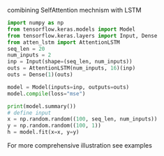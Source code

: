 comibining SelfAttention mechnism with LSTM

```python
import numpy as np
from tensorflow.keras.models import Model
from tensorflow.keras.layers import Input, Dense
from atten_lstm import AttentionLSTM
seq_len = 20
num_inputs = 2
inp = Input(shape=(seq_len, num_inputs))
outs = AttentionLSTM(num_inputs, 16)(inp)
outs = Dense(1)(outs)

model = Model(inputs=inp, outputs=outs)
model.compile(loss="mse")

print(model.summary())
# define input
x = np.random.random((100, seq_len, num_inputs))
y = np.random.random((100, 1))
h = model.fit(x=x, y=y)
```

For more comprehensive illustration see examples